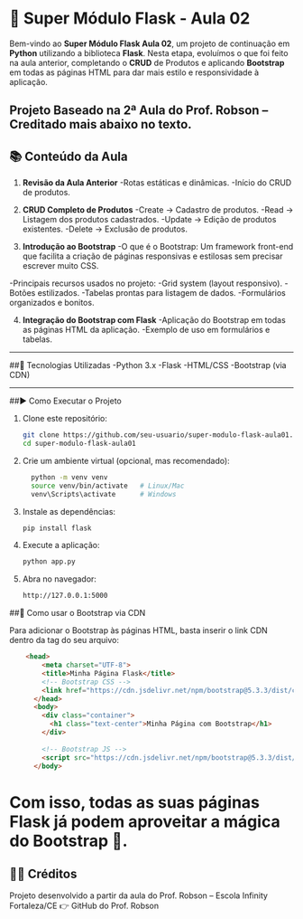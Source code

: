 # 🐍 Super Módulo Flask - Aula 02

Bem-vindo ao **Super Módulo Flask Aula 02**, um projeto de continuação em **Python** utilizando a biblioteca **Flask**.
Nesta etapa, evoluímos o que foi feito na aula anterior, completando o **CRUD** de Produtos e aplicando **Bootstrap** em todas as páginas HTML para dar mais estilo e responsividade à aplicação.

Projeto Baseado na 2ª Aula do Prof. Robson – Creditado mais abaixo no texto.
---

## 📚 Conteúdo da Aula


1. **Revisão da Aula Anterior**
  -Rotas estáticas e dinâmicas.
  -Início do CRUD de produtos.

2. **CRUD Completo de Produtos**
  -Create → Cadastro de produtos.
  -Read → Listagem dos produtos cadastrados.
  -Update → Edição de produtos existentes.
  -Delete → Exclusão de produtos.

3. **Introdução ao Bootstrap**
  -O que é o Bootstrap:
Um framework front-end que facilita a criação de páginas responsivas e estilosas sem precisar escrever muito CSS.

  -Principais recursos usados no projeto:
    -Grid system (layout responsivo).
    -Botões estilizados.
    -Tabelas prontas para listagem de dados.
    -Formulários organizados e bonitos.

4. **Integração do Bootstrap com Flask**
  -Aplicação do Bootstrap em todas as páginas HTML da aplicação.
  -Exemplo de uso em formulários e tabelas.

---

##🚀 Tecnologias Utilizadas
  -Python 3.x
  -Flask
  -HTML/CSS
  -Bootstrap (via CDN)
  
---

##▶️ Como Executar o Projeto

1. Clone este repositório:
   ```bash
   git clone https://github.com/seu-usuario/super-modulo-flask-aula01.git
   cd super-modulo-flask-aula01
   
2. Crie um ambiente virtual (opcional, mas recomendado):
   ```bash
     python -m venv venv
     source venv/bin/activate   # Linux/Mac
     venv\Scripts\activate      # Windows

4. Instale as dependências:
   ```bash
   pip install flask

5. Execute a aplicação:
   ```bash
   python app.py

7. Abra no navegador:
   ```bash
   http://127.0.0.1:5000


##🎨 Como usar o Bootstrap via CDN

Para adicionar o Bootstrap às páginas HTML, basta inserir o link CDN dentro da tag <head> do seu arquivo:
```html
    <head>
        <meta charset="UTF-8">
        <title>Minha Página Flask</title>
        <!-- Bootstrap CSS -->
        <link href="https://cdn.jsdelivr.net/npm/bootstrap@5.3.3/dist/css/bootstrap.min.css" rel="stylesheet">
      </head>
      <body>
        <div class="container">
          <h1 class="text-center">Minha Página com Bootstrap</h1>
        </div>
      
        <!-- Bootstrap JS -->
        <script src="https://cdn.jsdelivr.net/npm/bootstrap@5.3.3/dist/js/bootstrap.bundle.min.js"></script>
      </body>
```



# Com isso, todas as suas páginas Flask já podem aproveitar a mágica do Bootstrap 🎉.

## 👨‍🏫 Créditos

Projeto desenvolvido a partir da aula do Prof. Robson – Escola Infinity Fortaleza/CE
👉 GitHub do Prof. Robson
